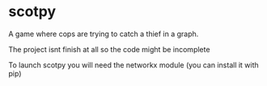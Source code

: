 # scotpy
A game where cops are trying to catch a thief in a graph.

The project isnt finish at all so the code might be incomplete

To launch scotpy you will need the networkx module (you can install it with pip)
